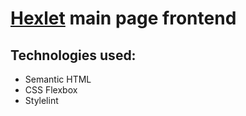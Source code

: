 # [Hexlet](https://ru.hexlet.io) main page frontend

## Technologies used:

- Semantic HTML
- CSS Flexbox
- Stylelint